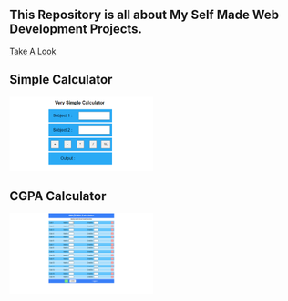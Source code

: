 ## This Repository is all about My Self Made Web Development Projects.

[Take A Look](https://aashishkrpd.github.io/Self-Made-Websites/)

## Simple Calculator
<a href="https://aashishkrpd.github.io/Very%20Simple%20Calculator/"><img src="./Thumbnails/VerySimpleCalc.png" width="50%"></a>

## CGPA Calculator
<a href="https://aashishkrpd.github.io/CGPA%20Calculator/"><img src="./Thumbnails/cgpaCalculator.png" width="50%"></a>






